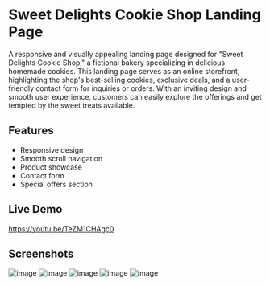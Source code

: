 # Sweet Delights Cookie Shop Landing Page

A responsive and visually appealing landing page designed for "Sweet Delights Cookie Shop," a fictional bakery specializing in delicious homemade cookies. This landing page serves as an online storefront, highlighting the shop's best-selling cookies, exclusive deals, and a user-friendly contact form for inquiries or orders. With an inviting design and smooth user experience, customers can easily explore the offerings and get tempted by the sweet treats available.

## Features
- Responsive design
- Smooth scroll navigation
- Product showcase
- Contact form
- Special offers section

## Live Demo
https://youtu.be/TeZM1CHAgc0

## Screenshots
![image](https://github.com/user-attachments/assets/dd9568df-6820-419b-b323-70fb64eb3387)
![image](https://github.com/user-attachments/assets/b7c6d12f-1c14-406a-8a67-f5ee798b42e8)
![image](https://github.com/user-attachments/assets/a3840cf5-1b69-4464-ad24-48196b3bdb42)
![image](https://github.com/user-attachments/assets/9c8303b5-5ae6-474f-84ba-988267e002ea)
![image](https://github.com/user-attachments/assets/8bb8a143-b950-4824-8dfb-f5e38fac2cd7)



